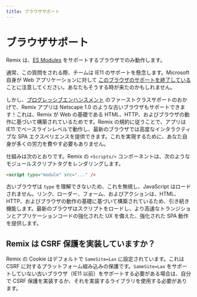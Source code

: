 ```yaml
---
title: ブラウザサポート
---
```


# ブラウザサポート

Remix は、[ES Modules][esm-browsers] をサポートするブラウザでのみ動作します。

通常、この質問をされる際、チームは IE11 のサポートを懸念します。Microsoft 自身が Web アプリケーションに対して [このブラウザのサポートを終了している][msie] ことに注意してください。あなたもそうする時が来たのかもしれません。

しかし、[プログレッシブエンハンスメント][pe] のファーストクラスサポートのおかげで、Remix アプリは Netscape 1.0 のような古いブラウザもサポートできます！これは、Remix が Web の基礎である HTML、HTTP、およびブラウザの動作に基づいて構築されているためです。Remix の規約に従うことで、アプリは IE11 でベースラインレベルで動作し、最新のブラウザでは高度なインタラクティブな SPA エクスペリエンスを提供できます。これを実現するために、あなた自身が多くの労力を費やす必要もありません。

仕組みは次のとおりです。Remix の `<Scripts/>` コンポーネントは、次のようなモジュールスクリプトタグをレンダリングします。

```html
<script type="module" src="..." />
```

古いブラウザは `type` を理解できないため、これを無視し、JavaScript はロードされません。リンク、ローダー、フォーム、およびアクションは、HTML、HTTP、およびブラウザの動作の基礎に基づいて構築されているため、引き続き機能します。最新のブラウザはスクリプトをロードし、より高速なトランジションとアプリケーションコードの強化された UX を備えた、強化された SPA 動作を提供します。

## Remix は CSRF 保護を実装していますか？

Remix の Cookie はデフォルトで `SameSite=Lax` に設定されています。これは CSRF に対するプラットフォーム組み込みの保護です。`SameSite=Lax` をサポートしていない古いブラウザ（IE11 以前）をサポートする必要がある場合は、自分で CSRF 保護を実装するか、それを実装するライブラリを使用する必要があります。

[pe]: https://en.wikipedia.org/wiki/Progressive_enhancement
[esm-browsers]: https://caniuse.com/es6-module
[msie]: https://techcommunity.microsoft.com/t5/microsoft-365-blog/microsoft-365-apps-say-farewell-to-internet-explorer-11-and/ba-p/1591666
